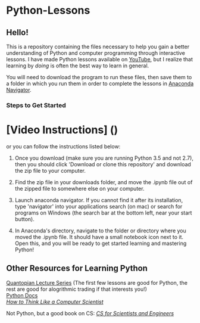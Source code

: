 # Python-Lessons

## Hello! 

This is a repository containing the files necessary to help you gain a better understanding of Python and computer programming through interactive lessons. I have made Python lessons available on [YouTube](https://www.youtube.com/channel/UCCX8LYbO8WgS-kisv55CKPg/featured), but I realize that learning by <em>doing</em> is often the best way to learn in general.  

You will need to download the program to run these files, then save them to a folder in which you run them in order to complete the lessons in [Anaconda Navigator](https://www.continuum.io/downloads).

### Steps to Get Started

# [Video Instructions] ()  

or you can follow the instructions listed below:  

1. Once you download (make sure you are running Python 3.5 and not 2.7), then you should click 'Download or clone this repository' and download the zip file to your computer.

2. Find the zip file in your downloads folder, and move the .ipynb file out of the zipped file to somewhere else on your computer.

3. Launch anaconda navigator. If you cannot find it after its installation, type 'navigator' into your applications search (on mac) or search for programs on Windows (the search bar at the bottom left, near your start button).

4. In Anaconda's directory, navigate to the folder or directory where you moved the .ipynb file. It should have a small notebook icon next to it. Open this, and you will be ready to get started learning and mastering Python!

## Other Resources for Learning Python
[Quantopian Lecture Series](https://www.quantopian.com/lectures#Introduction-to-Python) (The first few lessons are good for Python, the rest are good for alogrithmic trading if that interests you!)  
[Python Docs](https://docs.python.org/3/)  
[<em>How to Think Like a Computer Scientist</em>](http://www.greenteapress.com/thinkpython/thinkCSpy.pdf)

Not Python, but a good book on CS:
[<em>CS for Scientists and Engineers</em>](https://www.cs.hmc.edu/twiki/pub/CS5/WebHome/cs5book.pdf)
